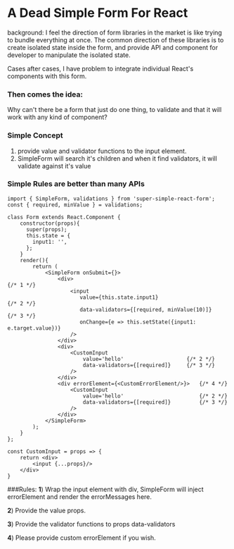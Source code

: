 # A Dead Simple Form For React

background:
I feel the direction of form libraries in the market is like trying to bundle everything at once.
The common direction of these libraries is to create isolated state inside the form, and provide API and component for developer to manipulate the isolated state.

Cases after cases, I have problem to integrate individual React's components with this form. 

### Then comes the idea:
Why can't there be a form that just do one thing, to validate and that it will work with any kind of component?

### Simple Concept
1. provide value and validator functions to the input element.
2. SimpleForm will search it's children and when it find validators, it will validate against it's value


### Simple Rules are better than many APIs
    import { SimpleForm, validations } from 'super-simple-react-form';
    const { required, minValue } = validations;
    
    class Form extends React.Component {
        constructor(props){
          super(props);
          this.state = {
            input1: '',
          };
        }
        render(){
            return (
                <SimpleForm onSubmit={}>
                    <div>                                               {/* 1 */}
                        <input
                           value={this.state.input1}                    {/* 2 */} 
                           data-validators={[required, minValue(10)]}   {/* 3 */}
                           onChange={e => this.setState({input1: e.target.value})}
                        />
                    </div>
                    <div>
                        <CustomInput 
                            value='hello'                    {/* 2 */}
                            data-validators={[required]}     {/* 3 */}
                        />
                    </div>
                    <div errorElement={<CustomErrorElement/>}>   {/* 4 */}
                        <CustomInput 
                            value='hello'                        {/* 2 */}
                            data-validators={[required]}         {/* 3 */}
                        />
                    </div>
                </SimpleForm>
            );
        }
    };
    
    const CustomInput = props => {
        return <div>
            <input {...props}/>
        </div>
    }
###Rules:
**1**) Wrap the input element with div, SimpleForm will inject errorElement and render the errorMessages here.

**2**) Provide the value props.

**3**) Provide the validator functions to props data-validators

**4**) Please provide custom errorElement if you wish.
